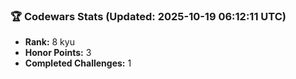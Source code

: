 ### 🏆 Codewars Stats (Updated: 2025-10-19 06:12:11 UTC)

- **Rank:** 8 kyu
- **Honor Points:** 3
- **Completed Challenges:** 1
